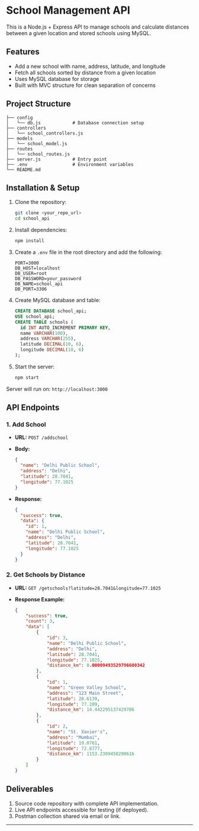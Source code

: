 # School Management API

This is a Node.js + Express API to manage schools and calculate
distances between a given location and stored schools using MySQL.

## Features

-   Add a new school with name, address, latitude, and longitude
-   Fetch all schools sorted by distance from a given location
-   Uses MySQL database for storage
-   Built with MVC structure for clean separation of concerns

## Project Structure

    ├── config
    │   └── db.js            # Database connection setup
    ├── controllers
    │   └── school_controllers.js
    ├── models
    │   └── school_model.js
    ├── routes
    │   └── school_routes.js
    ├── server.js            # Entry point
    ├── .env                 # Environment variables
    └── README.md

## Installation & Setup

1.  Clone the repository:

    ``` bash
    git clone <your_repo_url>
    cd school_api
    ```

2.  Install dependencies:

    ``` bash
    npm install
    ```

3.  Create a `.env` file in the root directory and add the following:

    ``` env
    PORT=3000
    DB_HOST=localhost
    DB_USER=root
    DB_PASSWORD=your_password
    DB_NAME=school_api
    DB_PORT=3306
    ```

4.  Create MySQL database and table:

    ``` sql
    CREATE DATABASE school_api;
    USE school_api;
    CREATE TABLE schools (
      id INT AUTO_INCREMENT PRIMARY KEY,
      name VARCHAR(100),
      address VARCHAR(255),
      latitude DECIMAL(10, 6),
      longitude DECIMAL(10, 6)
    );
    ```

5.  Start the server:

    ``` bash
    npm start
    ```

Server will run on: `http://localhost:3000`

## API Endpoints

### 1. Add School

-   **URL:** `POST /addschool`

-   **Body:**

    ``` json
    {
      "name": "Delhi Public School",
      "address": "Delhi",
      "latitude": 28.7041,
      "longitude": 77.1025
    }
    ```

-   **Response:**

    ``` json
    {
      "success": true,
      "data": {
        "id": 1,
        "name": "Delhi Public School",
        "address": "Delhi",
        "latitude": 28.7041,
        "longitude": 77.1025
      }
    }
    ```

### 2. Get Schools by Distance

-   **URL:** `GET /getschools?latitude=28.7041&longitude=77.1025`

-   **Response Example:**

    ``` json
    {
        "success": true,
        "count": 3,
        "data": [
            {
                "id": 3,
                "name": "Delhi Public School",
                "address": "Delhi",
                "latitude": 28.7041,
                "longitude": 77.1025,
                "distance_km": 0.00009493529796600342
            },
            {
                "id": 1,
                "name": "Green Valley School",
                "address": "123 Main Street",
                "latitude": 28.6139,
                "longitude": 77.209,
                "distance_km": 14.442295137429786
            },
            {
                "id": 2,
                "name": "St. Xavier's",
                "address": "Mumbai",
                "latitude": 19.0761,
                "longitude": 72.8777,
                "distance_km": 1153.2309450290616
            }
        ]
    }
    ```

## Deliverables

1.  Source code repository with complete API implementation.
2.  Live API endpoints accessible for testing (if deployed).
3.  Postman collection shared via email or link.

------------------------------------------------------------------------

